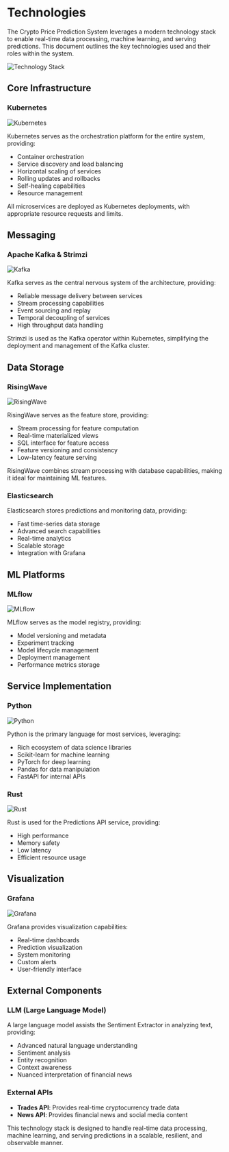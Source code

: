 # Technologies

The Crypto Price Prediction System leverages a modern technology stack to enable real-time data processing, machine learning, and serving predictions. This document outlines the key technologies used and their roles within the system.

![Technology Stack](images/15.png)

## Core Infrastructure

### Kubernetes

![Kubernetes](images/14.png)

Kubernetes serves as the orchestration platform for the entire system, providing:
- Container orchestration
- Service discovery and load balancing
- Horizontal scaling of services
- Rolling updates and rollbacks
- Self-healing capabilities
- Resource management

All microservices are deployed as Kubernetes deployments, with appropriate resource requests and limits.

## Messaging

### Apache Kafka & Strimzi

![Kafka](images/15.png)

Kafka serves as the central nervous system of the architecture, providing:
- Reliable message delivery between services
- Stream processing capabilities
- Event sourcing and replay
- Temporal decoupling of services
- High throughput data handling

Strimzi is used as the Kafka operator within Kubernetes, simplifying the deployment and management of the Kafka cluster.

## Data Storage

### RisingWave

![RisingWave](images/15.png)

RisingWave serves as the feature store, providing:
- Stream processing for feature computation
- Real-time materialized views
- SQL interface for feature access
- Feature versioning and consistency
- Low-latency feature serving

RisingWave combines stream processing with database capabilities, making it ideal for maintaining ML features.

### Elasticsearch

Elasticsearch stores predictions and monitoring data, providing:
- Fast time-series data storage
- Advanced search capabilities
- Real-time analytics
- Scalable storage
- Integration with Grafana

## ML Platforms

### MLflow

![MLflow](images/15.png)

MLflow serves as the model registry, providing:
- Model versioning and metadata
- Experiment tracking
- Model lifecycle management
- Deployment management
- Performance metrics storage

## Service Implementation

### Python

![Python](images/13.png)

Python is the primary language for most services, leveraging:
- Rich ecosystem of data science libraries
- Scikit-learn for machine learning
- PyTorch for deep learning
- Pandas for data manipulation
- FastAPI for internal APIs

### Rust

![Rust](images/14.png)

Rust is used for the Predictions API service, providing:
- High performance
- Memory safety
- Low latency
- Efficient resource usage

## Visualization

### Grafana

![Grafana](images/15.png)

Grafana provides visualization capabilities:
- Real-time dashboards
- Prediction visualization
- System monitoring
- Custom alerts
- User-friendly interface

## External Components

### LLM (Large Language Model)

A large language model assists the Sentiment Extractor in analyzing text, providing:
- Advanced natural language understanding
- Sentiment analysis
- Entity recognition
- Context awareness
- Nuanced interpretation of financial news

### External APIs

- **Trades API**: Provides real-time cryptocurrency trade data
- **News API**: Provides financial news and social media content

This technology stack is designed to handle real-time data processing, machine learning, and serving predictions in a scalable, resilient, and observable manner. 